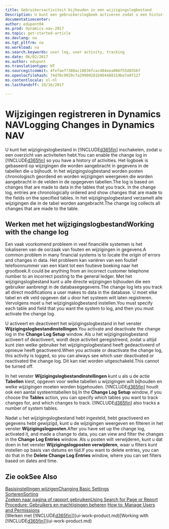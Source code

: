 ```yaml
---
title: Gebruikersactiviteit bijhouden in een wijzigingslogbestand
Description: U kunt een gebruikerslogboek activeren zodat u een historie hebt van eventuele wijzigingen in gegevens in getraceerde tabellen.
documentationcenter: 
author: edupont04
ms.prod: dynamics-nav-2017
ms.topic: get-started-article
ms.devlang: na
ms.tgt_pltfrm: na
ms.workload: na
ms.search.keywords: user log, user activity, tracking
ms.date: 06/02/2017
ms.author: edupont
ms.translationtype: HT
ms.sourcegitcommit: 4fefaef7380ac10836fcac404eea006f55d8556f
ms.openlocfilehash: 74d70c9929cfa29909281b964488319be7a9f127
ms.contentlocale: nl-nl
ms.lasthandoff: 10/16/2017

---
```

# <a name="logging-changes-in-dynamics-nav"></a><span data-ttu-id="aa718-103">Wijzigingen registreren in Dynamics NAV</span><span class="sxs-lookup"><span data-stu-id="aa718-103">Logging Changes in Dynamics NAV</span></span>
<span data-ttu-id="aa718-104">U kunt het wijzigingslogbestand in [!INCLUDE[d365fin](includes/d365fin_md.md)] inschakelen, zodat u een overzicht van activiteiten hebt.</span><span class="sxs-lookup"><span data-stu-id="aa718-104">You can enable the change log in [!INCLUDE[d365fin](includes/d365fin_md.md)] so you have a history of activities.</span></span> <span data-ttu-id="aa718-105">Het logboek is gebaseerd op wijzigingen die worden aangebracht in gegevens in de tabellen die u bijhoudt. In het wijzigingslogbestand worden posten chronologisch geordend en worden wijzigingen weergeven die worden aangebracht in de velden in de opgegeven tabellen.</span><span class="sxs-lookup"><span data-stu-id="aa718-105">The log is based on changes that are made to data in the tables that you track. In the change log, entries are chronologically ordered and show changes that are made to the fields on the specified tables.</span></span> <span data-ttu-id="aa718-106">In het wijzigingslogbestand verzamelt alle wijzigingen die in de tabel worden aangebracht.</span><span class="sxs-lookup"><span data-stu-id="aa718-106">The change log collects all changes that are made to the table.</span></span>  

## <a name="working-with-the-change-log"></a><span data-ttu-id="aa718-107">Werken met het wijzigingslogbestand</span><span class="sxs-lookup"><span data-stu-id="aa718-107">Working with the change log</span></span>
<span data-ttu-id="aa718-108">Een vaak voorkomend probleem in veel financiële systemen is het lokaliseren van de oorzaak van fouten en wijzigingen in gegevens.</span><span class="sxs-lookup"><span data-stu-id="aa718-108">A common problem in many financial systems is to locate the origin of errors and changes in data.</span></span> <span data-ttu-id="aa718-109">Het probleem kan variëren van een foutief telefoonnummer van een klant tot een foutieve boeking naar het grootboek.</span><span class="sxs-lookup"><span data-stu-id="aa718-109">It could be anything from an incorrect customer telephone number to an incorrect posting to the general ledger.</span></span> <span data-ttu-id="aa718-110">Met het wijzigingslogbestand kunt u alle directe wijzigingen bijhouden die een gebruiker aanbrengt in de databasegegevens.</span><span class="sxs-lookup"><span data-stu-id="aa718-110">The change log lets you track all direct modifications a user makes to data in the database.</span></span> <span data-ttu-id="aa718-111">U moet elke tabel en elk veld opgeven dat u door het systeem wilt laten registreren. Vervolgens moet u het wijzigingslogbestand instellen.</span><span class="sxs-lookup"><span data-stu-id="aa718-111">You must specify each table and field that you want the system to log, and then you must activate the change log.</span></span>  

<span data-ttu-id="aa718-112">U activeert en deactiveert het wijzigingslogbestand in het venster **Wijzigingslogbestandinstellingen**.</span><span class="sxs-lookup"><span data-stu-id="aa718-112">You activate and deactivate the change log in the **Change Log Setup** window.</span></span> <span data-ttu-id="aa718-113">Als u het wijzigingslogbestand activeert of deactiveert, wordt deze activiteit geregistreerd, zodat u altijd kunt zien welke gebruiker het wijzigingslogbestand heeft gedeactiveerd of opnieuw heeft geactiveerd.</span><span class="sxs-lookup"><span data-stu-id="aa718-113">When you activate or deactivate the change log, this activity is logged, so you can always see which user deactivated or reactivated the change log.</span></span> <span data-ttu-id="aa718-114">Dit kan niet worden uitgeschakeld.</span><span class="sxs-lookup"><span data-stu-id="aa718-114">This cannot be turned off.</span></span>  

<span data-ttu-id="aa718-115">In het venster **Wijzigingslogbestandinstellingen** kunt u als u de actie **Tabellen** kiest, opgeven voor welke tabellen u wijzigingen wilt bijhouden en welke wijzigingen moeten worden bijgehouden. [!INCLUDE[d365fin](includes/d365fin_md.md)] houdt ook een aantal systeemtabellen bij.</span><span class="sxs-lookup"><span data-stu-id="aa718-115">In the **Change Log Setup** window, if you choose the **Tables** action, you can specify which tables you want to track changes for, and which changes to track. [!INCLUDE[d365fin](includes/d365fin_md.md)] also tracks a number of system tables.</span></span>

<span data-ttu-id="aa718-116">Nadat u het wijzigingslogbestand hebt ingesteld, hebt geactiveerd en gegevens hebt gewijzigd, kunt u de wijzigingen weergeven en filteren in het venster **Wijzigingslogposten**.</span><span class="sxs-lookup"><span data-stu-id="aa718-116">After you have set up the change log, activated it, and made a change to data, you can view and filter the changes in the **Change Log Entries** window.</span></span> <span data-ttu-id="aa718-117">Als u posten wilt verwijderen, kunt u dat doen in het venster **Wijzigingslogposten verwijderen**, waar u filters kunt instellen op basis van datums en tijd.</span><span class="sxs-lookup"><span data-stu-id="aa718-117">If you want to delete entries, you can do that in the **Delete Change Log Entries** window, where you can set filters based on dates and time.</span></span>  

## <a name="see-also"></a><span data-ttu-id="aa718-118">Zie ook</span><span class="sxs-lookup"><span data-stu-id="aa718-118">See Also</span></span>
[<span data-ttu-id="aa718-119">Basisinstellingen wijzigen</span><span class="sxs-lookup"><span data-stu-id="aa718-119">Changing Basic Settings</span></span>](ui-change-basic-settings.md)  
[<span data-ttu-id="aa718-120">Sorteren</span><span class="sxs-lookup"><span data-stu-id="aa718-120">Sorting</span></span>](ui-sorting.md)  
[<span data-ttu-id="aa718-121">Zoeken naar pagina of rapport gebruiken</span><span class="sxs-lookup"><span data-stu-id="aa718-121">Using Search for Page or Report</span></span>](ui-search.md)  
<span data-ttu-id="aa718-122">[Procedure: Gebruikers en machtigingen beheren](ui-how-users-permissions.md)  </span><span class="sxs-lookup"><span data-stu-id="aa718-122">[How to: Manage Users and Permissions](ui-how-users-permissions.md)  </span></span>  
<span data-ttu-id="aa718-123">[Werken met [!INCLUDE[d365fin](includes/d365fin_md.md)]](ui-work-product.md)</span><span class="sxs-lookup"><span data-stu-id="aa718-123">[Working with [!INCLUDE[d365fin](includes/d365fin_md.md)]](ui-work-product.md)</span></span>  

